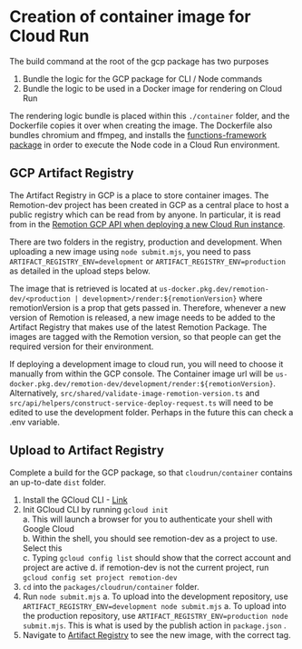 # Creation of container image for Cloud Run

The build command at the root of the gcp package has two purposes

1. Bundle the logic for the GCP package for CLI / Node commands
2. Bundle the logic to be used in a Docker image for rendering on Cloud Run

The rendering logic bundle is placed within this `./container` folder, and the Dockerfile copies it over when creating the image.
The Dockerfile also bundles chromium and ffmpeg, and installs the [functions-framework package](https://cloud.google.com/functions/docs/functions-framework) in order to execute the Node code in a Cloud Run environment.

## GCP Artifact Registry

The Artifact Registry in GCP is a place to store container images. The Remotion-dev project has been created in GCP as a central place to host a public registry which can be read from by anyone. In particular, it is read from in the [Remotion GCP API when deploying a new Cloud Run instance](../src/api/deploy-new-cloud-run.ts).

There are two folders in the registry, production and development. When uploading a new image using `node submit.mjs`, you need to pass `ARTIFACT_REGISTRY_ENV=development` or `ARTIFACT_REGISTRY_ENV=production` as detailed in the upload steps below.

The image that is retrieved is located at `us-docker.pkg.dev/remotion-dev/<production | development>/render:${remotionVersion}` where remotionVersion is a prop that gets passed in. Therefore, whenever a new version of Remotion is released, a new image needs to be added to the Artifact Registry that makes use of the latest Remotion Package. The images are tagged with the Remotion version, so that people can get the required version for their environment.

If deploying a development image to cloud run, you will need to choose it manually from within the GCP console. The Container image url will be `us-docker.pkg.dev/remotion-dev/development/render:${remotionVersion}`. Alternatively, `src/shared/validate-image-remotion-version.ts` and `src/api/helpers/construct-service-deploy-request.ts` will need to be edited to use the development folder. Perhaps in the future this can check a .env variable.

## Upload to Artifact Registry

Complete a build for the GCP package, so that `cloudrun/container` contains an up-to-date `dist` folder.

1. Install the GCloud CLI - [Link](https://cloud.google.com/sdk/docs/install)
2. Init GCloud CLI by running `gcloud init`  
   a. This will launch a browser for you to authenticate your shell with Google Cloud  
   b. Within the shell, you should see remotion-dev as a project to use. Select this  
   c. Typing `gcloud config list` should show that the correct account and project are active
   d. if remotion-dev is not the current project, run `gcloud config set project remotion-dev`
3. `cd` into the `packages/cloudrun/container` folder.
4. Run `node submit.mjs`
   a. To upload into the development repository, use `ARTIFACT_REGISTRY_ENV=development node submit.mjs`
   a. To upload into the production repository, use `ARTIFACT_REGISTRY_ENV=production node submit.mjs`. This is what is used by the publish action in `package.json` .
5. Navigate to [Artifact Registry](https://console.cloud.google.com/artifacts/docker/remotion-dev/us/production/render?project=remotion-dev) to see the new image, with the correct tag.
